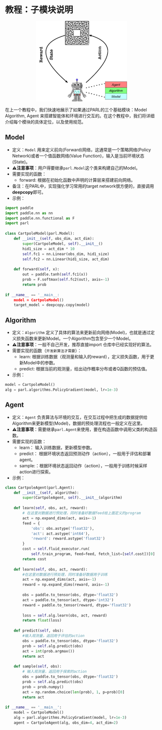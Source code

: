# **教程：子模块说明**
<p align="center">
<img src="../../../.github/abstractions.png" width="300"/>
</p>
在上一个教程中，我们快速地展示了如果通过PARL的三个基础模块：Model Algorithm, Agent 来搭建智能体和环境进行交互的。在这个教程中，我们将详细介绍每个模块的具体定位，以及使用规范。


## Model
- 定义：`Model` 用来定义前向(Forward)网络，这通常是一个策略网络(Policy Network)或者一个值函数网络(Value Function)，输入是当前环境状态(State)。
- **⚠️注意事项**：用户得要继承`parl.Model`这个类来构建自己的Model。
- 需要实现的函数：
    - forward: 根据在初始化函数中声明的计算层来搭建前向网络。
- 备注：在PARL中，实现强化学习常用的target network很方便的，直接调用**deepcopy**即可。
- 示例：
```python
import paddle
import paddle.nn as nn
import paddle.nn.functional as F
import parl

class CartpoleModel(parl.Model):
    def __init__(self, obs_dim, act_dim):
        super(CartpoleModel, self).__init__()
        hid1_size = act_dim * 10
        self.fc1 = nn.Linear(obs_dim, hid1_size)
        self.fc2 = nn.Linear(hid1_size, act_dim)

    def forward(self, x):
        out = paddle.tanh(self.fc1(x))
        prob = F.softmax(self.fc2(out), axis=-1)
        return prob

if __name__ == '__main__:
    model = CartpoleModel()
    target_model = deepcopy.copy(model)
```


## Algorithm
- 定义：`Algorithm` 定义了具体的算法来更新前向网络(Model)，也就是通过定义损失函数来更新Model。一个Algorithm包含至少一个Model。
- **⚠️注意事项**：一般不自己开发，推荐直接import 仓库中已经实现好的算法。
- 需要实现的函数（`开发新算法才需要`）：
    - learn: 根据训练数据（观测量和输入的reward），定义损失函数，用于更新Model中的参数。
    - predict: 根据当前的观测量，给出动作概率分布或者Q函数的预估值。
- 示例：
```python
model = CartpoleModel()
alg = parl.algorithms.PolicyGradient(model, lr=1e-3)
```


## Agent
- 定义：`Agent` 负责算法与环境的交互，在交互过程中把生成的数据提供给Algorithm来更新模型(Model)，数据的预处理流程也一般定义在这里。
- **⚠️注意事项**：需要继承`parl.Agent`来使用，要在构造函数中调用父类的构造函数。
- 需要实现的函数：
    - learn： 输入训练数据，更新模型参数。
    - predict： 根据环境状态返回预测动作（action），一般用于评估和部署agent。
    - sample:：根据环境状态返回动作（action），一般用于训练时候采样action进行探索。
- 示例：
```python
class CartpoleAgent(parl.Agent):
    def __init__(self, algorithm):
        super(CartpoleAgent, self).__init__(algorithm)

    def learn(self, obs, act, reward):
        # 在这里对数据进行预处理，同时准备好数据feed给上面定义的program
        act = np.expand_dims(act, axis=-1)
        feed = {
            'obs': obs.astype('float32'),
            'act': act.astype('int64'),
            'reward': reward.astype('float32')
        }
        cost = self.fluid_executor.run(
            self.train_program, feed=feed, fetch_list=[self.cost])[0]
        return cost
        
    def learn(self, obs, act, reward):
        #在这里对数据进行预处理，同时准备好数据用于训练
        act = np.expand_dims(act, axis=-1)
        reward = np.expand_dims(reward, axis=-1)

        obs = paddle.to_tensor(obs, dtype='float32')
        act = paddle.to_tensor(act, dtype='int32')
        reward = paddle.to_tensor(reward, dtype='float32')

        loss = self.alg.learn(obs, act, reward)
        return float(loss)

    def predict(self, obs):
        #输入观测量，返回用于评估的action
        obs = paddle.to_tensor(obs, dtype='float32')
        prob = self.alg.predict(obs)
        act = int(prob.argmax())
        return act

    def sample(self, obs):
        # 输入观测量，返回用于探索的action
        obs = paddle.to_tensor(obs, dtype='float32')
        prob = self.alg.predict(obs)
        prob = prob.numpy()
        act = np.random.choice(len(prob), 1, p=prob)[0]
        return act

if __name__ == '__main__':
    model = CartpoleModel()
    alg = parl.algorithms.PolicyGradient(model, lr=1e-3)
    agent = CartpoleAgent(alg, obs_dim=4, act_dim=2)
```
